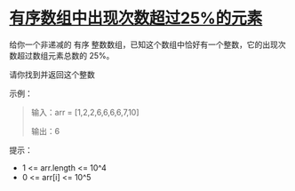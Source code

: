 #  [有序数组中出现次数超过25%的元素](https://leetcode.cn/problems/element-appearing-more-than-25-in-sorted-array?envType=daily-question&envId=2025-02-17)

给你一个非递减的 有序 整数数组，已知这个数组中恰好有一个整数，它的出现次数超过数组元素总数的 25%。

请你找到并返回这个整数

 

示例：

>  输入：arr = [1,2,2,6,6,6,6,7,10]
>  
> 输出：6
 

提示：

- 1 <= arr.length <= 10^4
- 0 <= arr[i] <= 10^5